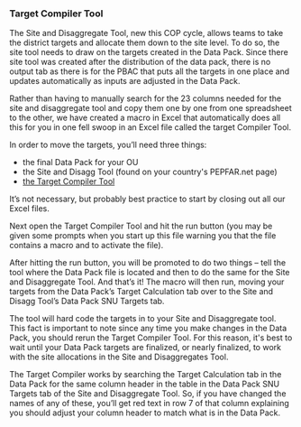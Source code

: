 ### Target Compiler Tool


The Site and Disaggregate Tool, new this COP cycle, allows teams to take the district targets and allocate them down to the site level. To do so, the site tool needs to draw on the targets created in the Data Pack. Since there site tool was created after the distribution of the data pack, there is no output tab as there is for the PBAC that puts all the targets in one place and updates automatically as inputs are adjusted in the Data Pack.

Rather than having to manually search for the 23 columns needed for the site and disaggregate tool and copy them one by one from one spreadsheet to the other, we have created a macro in Excel that automatically does all this for you in one fell swoop in an Excel file called the target Compiler Tool.

In order to move the targets, you’ll need three things:
- the final Data Pack for your OU
- the Site and Disagg Tool (found on your country's PEPFAR.net page)
- [the Target Compiler Tool](https://www.pepfarii.net/OGAC-HQ/icpi/Shared%20Documents/Forms/AllItems.aspx?RootFolder=%2FOGAC%2DHQ%2Ficpi%2FShared%20Documents%2FWORKSTREAMS%2FData%20Pack%2FCOP17%20DP%20Target%20Compiler&InitialTabId=Ribbon%2EDocument&VisibilityContext=WSSTabPersistence)

It’s not necessary, but probably best practice to start by closing out all our Excel files.

Next open the Target Compiler Tool and hit the run button (you may be given some prompts when you start up this file warning you that the file contains a macro and to activate the file).

After hitting the run button, you will be promoted to do two things – tell the tool where the Data Pack file is located and then to do the same for the Site and Disaggregate Tool. And that’s it! The macro will then run, moving your targets from the Data Pack’s Target Calculation tab over to the Site and Disagg Tool’s Data Pack SNU Targets tab.

The tool will hard code the targets in to your Site and Disaggregate tool. This fact is important to note since any time you make changes in the Data Pack, you should rerun the Target Compiler Tool. For this reason, it's best to wait until your Data Pack targets are finalized, or nearly finalized, to work with the site allocations in the Site and Disaggregates Tool.

The Target Compiler works by searching the Target Calculation tab in the Data Pack for the same column header in the table in the Data Pack SNU Targets tab of the Site and Disaggregate Tool. So, if you have changed the names of any of these, you’ll get red text in row 7 of that column explaining you should adjust your column header to match what is in the Data Pack.
